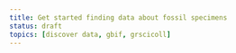 ```yaml
---
title: Get started finding data about fossil specimens
status: draft
topics: [discover data, gbif, grscicoll]
---
```

